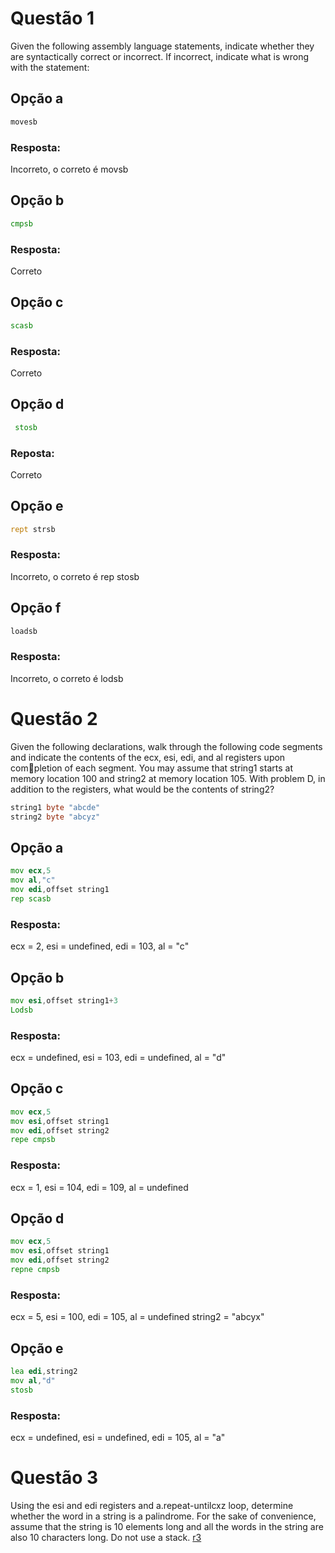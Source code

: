 # Questão 1
Given the following assembly language statements, indicate whether they are
syntactically correct or incorrect. If incorrect, indicate what is wrong with the
statement:
## Opção a
```asm
movesb
```
### Resposta:
Incorreto, o correto é movsb

## Opção b
```asm
cmpsb
```

### Resposta:
Correto

## Opção c
```asm
scasb
```
### Resposta:
Correto

## Opção d

```asm
 stosb
```
### Reposta:
Correto

## Opção e
```asm
rept strsb
```
### Resposta:
Incorreto, o correto é  rep stosb 

## Opção f
```asm
loadsb
```
### Resposta:
Incorreto, o correto é lodsb

# Questão 2

Given the following declarations, walk through the following code segments
and indicate the contents of the ecx, esi, edi, and al registers upon completion of each segment. You may assume that string1 starts at memory
location 100 and string2 at memory location 105. With problem D, in
addition to the registers, what would be the contents of string2?

```asm
string1 byte "abcde"
string2 byte "abcyz"
```

## Opção a
```asm
mov ecx,5
mov al,"c"
mov edi,offset string1
rep scasb
```
### Resposta:
ecx = 2, esi = undefined, edi = 103, al = "c"

## Opção b
```asm
mov esi,offset string1+3 
Lodsb
```
### Resposta:
ecx = undefined, esi = 103, edi = undefined, al = "d"

## Opção c
```asm
mov ecx,5
mov esi,offset string1
mov edi,offset string2
repe cmpsb
```
### Resposta:
ecx = 1, esi = 104, edi = 109, al = undefined

## Opção d
```asm
mov ecx,5 
mov esi,offset string1
mov edi,offset string2
repne cmpsb
```

### Resposta:
ecx = 5, esi = 100, edi = 105, al = undefined string2 = "abcyx"

## Opção e
```asm
lea edi,string2
mov al,"d"
stosb
```
### Resposta:
ecx = undefined, esi = undefined, edi = 105, al = "a"

# Questão 3
Using the esi and edi registers and a.repeat-untilcxz loop, determine
whether the word in a string is a palindrome. For the sake of convenience,
assume that the string is 10 elements long and all the words in the string are also
10 characters long. Do not use a stack.
[r3](https://github.com/alissonrodrigues0120/ASSEMBLY-ARQ-1/tree/main/lista9)

